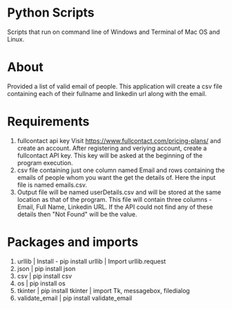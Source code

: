 # Python Scripts
Scripts that run on command line of Windows and Terminal of Mac OS and Linux.

# About
Provided a list of valid email of people. This application will create a csv file containing each of their fullname and linkedin url along with the email.

# Requirements
1. fullcontact api key
Visit https://www.fullcontact.com/pricing-plans/ and create an account. After registering and veriying account, create a fullcontact API key. This key will be asked at the beginning of the program execution.
2. csv file containing just one column named Email and rows containing the emails of people whom you want the get the details of.
Here the input file is named emails.csv.
3. Output file will be named userDetails.csv and will be stored at the same location as that of the program.
This file will contain three columns - Email, Full Name, Linkedin URL. If the API could not find any of these details then "Not Found" will be the value.

# Packages and imports
1. urllib   |   Install - pip install urllib   |   Import urllib.request
2. json     |   pip install json
3. csv      |   pip install csv
4. os       |   pip install os
5. tkinter  |   pip install tkinter    |  import Tk, messagebox, filedialog
6. validate_email   |   pip install validate_email
